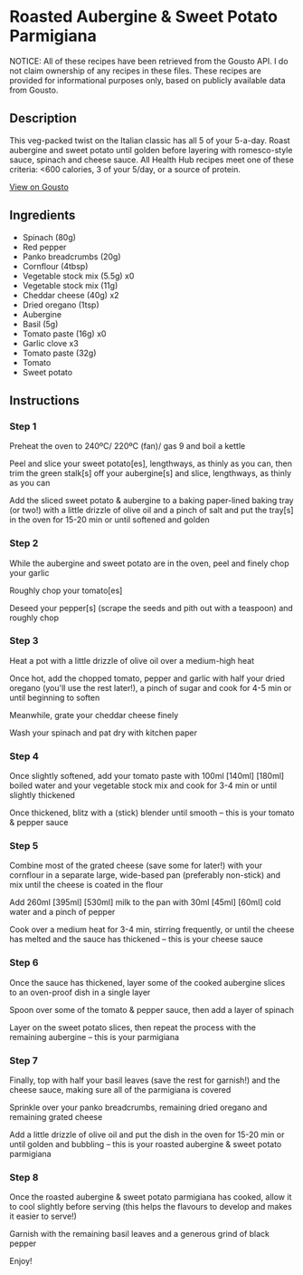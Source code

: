 # Roasted Aubergine & Sweet Potato Parmigiana

NOTICE: All of these recipes have been retrieved from the Gousto API. I do not claim ownership of any recipes in these files. These recipes are provided for informational purposes only, based on publicly available data from Gousto.

## Description

This veg-packed twist on the Italian classic has all 5 of your 5-a-day. Roast aubergine and sweet potato until golden before layering with romesco-style sauce, spinach and cheese sauce. All Health Hub recipes meet one of these criteria: <600 calories, 3 of your 5/day, or a source of protein.

[View on Gousto](https://www.gousto.co.uk/recipes/cookbook/roasted-aubergine-sweet-potato-parmigiana)

## Ingredients

- Spinach (80g)
- Red pepper
- Panko breadcrumbs (20g)
- Cornflour (4tbsp)
- Vegetable stock mix (5.5g) x0
- Vegetable stock mix (11g)
- Cheddar cheese (40g) x2
- Dried oregano (1tsp)
- Aubergine
- Basil (5g)
- Tomato paste (16g) x0
- Garlic clove x3
- Tomato paste (32g)
- Tomato
- Sweet potato

## Instructions


### Step 1

Preheat the oven to 240ºC/ 220ºC (fan)/ gas 9 and boil a kettle

Peel and slice your sweet potato[es], lengthways, as thinly as you can, then trim the green stalk[s] off your aubergine[s] and slice, lengthways, as thinly as you can

Add the sliced sweet potato & aubergine to a baking paper-lined baking tray (or two!) with a little drizzle of olive oil and a pinch of salt and put the tray[s] in the oven for 15-20 min or until softened and golden


### Step 2

While the aubergine and sweet potato are in the oven, peel and finely chop your garlic

Roughly chop your tomato[es]

Deseed your pepper[s] (scrape the seeds and pith out with a teaspoon) and roughly chop


### Step 3

Heat a pot with a little drizzle of olive oil over a medium-high heat

Once hot, add the chopped tomato, pepper and garlic with half your dried oregano (you'll use the rest later!), a pinch of sugar and cook for 4-5 min or until beginning to soften

Meanwhile, grate your cheddar cheese finely

Wash your spinach and pat dry with kitchen paper


### Step 4

Once slightly softened, add your tomato paste with 100ml <span class="text-purple">[140ml]</span> <span class="text-danger">[180ml]</span> boiled water and your vegetable stock mix and cook for 3-4 min or until slightly thickened

Once thickened, blitz with a (stick) blender until smooth – this is your tomato & pepper sauce


### Step 5

Combine most of the grated cheese (save some for later!) with your cornflour in a separate large, wide-based pan (preferably non-stick) and mix until the cheese is coated in the flour

Add 260ml <span class="text-purple">[395ml] </span><span class="text-danger">[530ml]</span> milk to the pan with 30ml<span class="text-purple"> [45ml]</span><span class="text-danger"> [60ml]</span> cold water and a pinch of pepper

Cook over a medium heat for 3-4 min, stirring frequently, or until the cheese has melted and the sauce has thickened – this is your cheese sauce


### Step 6

Once the sauce has thickened, layer some of the cooked aubergine slices to an oven-proof dish in a single layer

Spoon over some of the tomato & pepper sauce, then add a layer of spinach

Layer on the sweet potato slices, then repeat the process with the remaining aubergine – this is your parmigiana


### Step 7

Finally, top with half your basil leaves (save the rest for garnish!) and the cheese sauce, making sure all of the parmigiana is covered

Sprinkle over your panko breadcrumbs, remaining dried oregano and remaining grated cheese

Add a little drizzle of olive oil and put the dish in the oven for 15-20 min or until golden and bubbling – this is your roasted aubergine & sweet potato parmigiana

### Step 8

Once the roasted aubergine & sweet potato parmigiana has cooked, allow it to cool slightly before serving (this helps the flavours to develop and makes it easier to serve!)

Garnish with the remaining basil leaves and a generous grind of black pepper

Enjoy!

